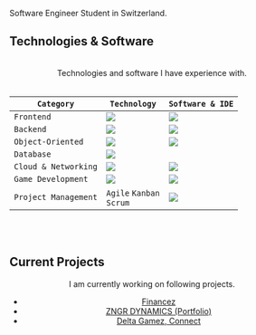 Software Engineer Student in Switzerland. 

<h2>Technologies & Software</h2>


<br>

<div align="center">
Technologies and software I have experience with. 
<br><br>
  
| `Category` | `Technology` | `Software & IDE` |
| -- | -- | -- |
|`Frontend`|<img src="https://skillicons.dev/icons?i=html,css,js&perline=2"/>|<img src="https://skillicons.dev/icons?i=vscode,figma&perline=2"/>|
|`Backend`|<img src="https://skillicons.dev/icons?i=nodejs,express,jest&perline=2"/>|<img src="https://skillicons.dev/icons?i=vscode,replit&perline=2"/>|
|`Object-Oriented`|<img src="https://skillicons.dev/icons?i=cs,java"/>|<img src="https://skillicons.dev/icons?i=visualstudio,eclipse"/>|
|`Database`|<img src="https://skillicons.dev/icons?i=mysql,mongodb"/>||
|`Cloud & Networking`|<img src="https://skillicons.dev/icons?i=aws,ubuntu,cloudflare&perline=2"/>|<img src="https://skillicons.dev/icons?i=linux,bash"/>|
|`Game Development`|<img src="https://skillicons.dev/icons?i=lua"/>|<img src="https://skillicons.dev/icons?i=robloxstudio"/>|
|`Project Management`|`Agile` `Kanban` <br> `Scrum`|<img src="https://skillicons.dev/icons?i=azure,notion"/>|
</div>
<br><br>


## Current Projects
<div align="center">
I am currently working on following projects.

- [Financez](https://github.com/DeltaGaminCH/Financez)
- [ZNGR DYNAMICS (Portfolio)](https://github.com/DeltaGamingCH/ZNGR-DYNAMICS)
- [Delta Gamez, Connect](https://github.com/Delta-Gamez/Connect)
</div>

<!--<h2>Statistics</h2>
<br>
<div align="center">
<img src="http://github-profile-summary-cards.vercel.app/api/cards/profile-details?username=deltagamingch&theme=tokyonight"/>
</div>
-->
